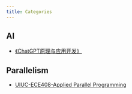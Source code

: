 ```yaml
---
title: Categories
---
```

## AI
- [《ChatGPT原理与应用开发》](https://cedricyin.site/blog/chatgpt原理与应用开发//)

## Parallelism
- [UIUC-ECE408-Applied Parallel Programming](https://cedricyin.site/blog/uiuc-ece408/)

